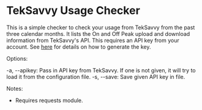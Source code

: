 TekSavvy Usage Checker
==========================


This is a simple checker to check your usage from TekSavvy from the past three calendar months.  It lists the On and Off Peak upload and download information from TekSavvy's API.  This requires an API key from your account.  See [here](http://www.dslreports.com/forum/r29122264-Portal-MYACCOUNT-API-KEY-MANAGEMENT) for details on how to generate the key.

Options: 

-a, --apikey: Pass in API key from TekSavvy.  If one is not given, it will try to load it from the configuration file.
-s, --save: Save given API key in file.  

Notes:

* Requires requests module.